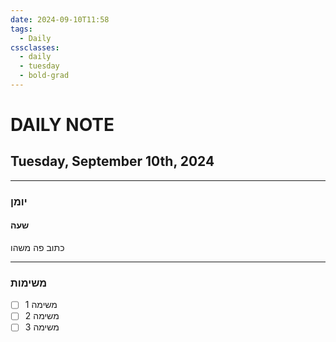 ```yaml
---
date: 2024-09-10T11:58
tags:
  - Daily
cssclasses:
  - daily
  - tuesday
  - bold-grad
---
```

# DAILY NOTE
## Tuesday, September 10th, 2024
***
### יומן
#### שעה
כתוב פה משהו
***
### משימות
- [ ] משימה 1
- [ ] משימה 2
- [ ] משימה 3